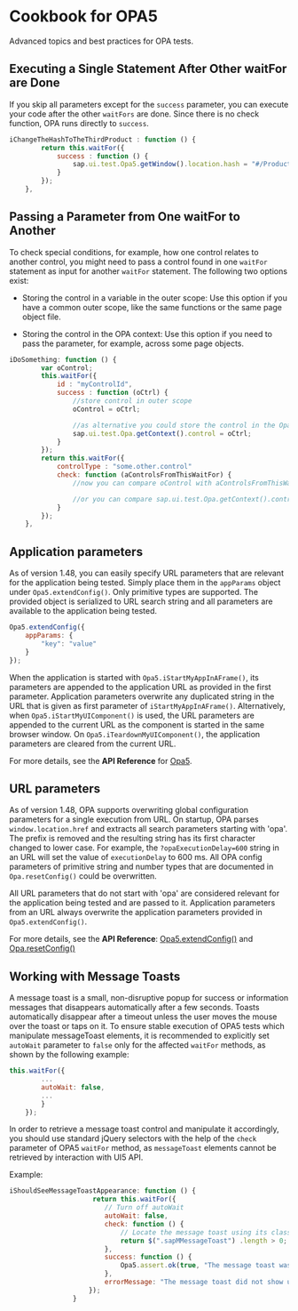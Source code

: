 # Cookbook for OPA5

Advanced topics and best practices for OPA tests.

## Executing a Single Statement After Other waitFor are Done

If you skip all parameters except for the `success` parameter, you can execute your code after the other `waitFors` are done. Since there is no check function, OPA runs directly to `success`.

```javascript
iChangeTheHashToTheThirdProduct : function () {
        return this.waitFor({
            success : function () {
                sap.ui.test.Opa5.getWindow().location.hash = "#/Products(2)";
            }
        });
    },
```

## Passing a Parameter from One waitFor to Another

To check special conditions, for example, how one control relates to another control, you might need to pass a control found in one `waitFor` statement as input for another `waitFor` statement. The following two options exist:

- Storing the control in a variable in the outer scope: Use this option if you have a common outer scope, like the same functions or the same page object file.

- Storing the control in the OPA context: Use this option if you need to pass the parameter, for example, across some page objects.

```javascript
iDoSomething: function () {
        var oControl;
        this.waitFor({
            id : "myControlId",
            success : function (oCtrl) {
                //store control in outer scope
                oControl = oCtrl;

                //as alternative you could store the control in the Opa context
                sap.ui.test.Opa.getContext().control = oCtrl;
            }
        });
        return this.waitFor({
            controlType : "some.other.control"
            check: function (aControlsFromThisWaitFor) {
                //now you can compare oControl with aControlsFromThisWaitFor

                //or you can compare sap.ui.test.Opa.getContext().control with aControlsFromThisWaitFor
            }
        });
    },
```

## Application parameters

As of version 1.48, you can easily specify URL parameters that are relevant for the application being tested. Simply place them in the `appParams` object under `Opa5.extendConfig()`. Only primitive types are supported. The provided object is serialized to URL search string and all parameters are available to the application being tested.

```javascript
Opa5.extendConfig({
    appParams: {
        "key": "value"
    }
});
```

When the application is started with `Opa5.iStartMyAppInAFrame()`, its parameters are appended to the application URL as provided in the first parameter. Application parameters overwrite any duplicated string in the URL that is given as first parameter of `iStartMyAppInAFrame()`. Alternatively, when `Opa5.iStartMyUIComponent()` is used, the URL parameters are appended to the current URL as the component is started in the same browser window. On `Opa5.iTeardownMyUIComponent()`, the application parameters are cleared from the current URL.

For more details, see the **API Reference** for [Opa5](https://openui5nightly.hana.ondemand.com/#/api/sap.ui.test.Opa5).

## URL parameters

As of version 1.48, OPA supports overwriting global configuration parameters for a single execution from URL. On startup, OPA parses `window.location.href` and extracts all search parameters starting with 'opa'. The prefix is removed and the resulting string has its first character changed to lower case. For example, the `?opaExecutionDelay=600` string in an URL will set the value of `executionDelay` to 600 ms. All OPA config parameters of primitive string and number types that are documented in `Opa.resetConfig()` could be overwritten.

All URL parameters that do not start with 'opa' are considered relevant for the application being tested and are passed to it. Application parameters from an URL always overwrite the application parameters provided in `Opa5.extendConfig()`.

For more details, see the **API Reference**: [Opa5.extendConfig()](https://openui5nightly.hana.ondemand.com/#/api/sap.ui.test.Opa5/.extendConfig) and [Opa.resetConfig()](https://openui5nightly.hana.ondemand.com/#/api/sap.ui.test.Opa/.resetConfig)

## Working with Message Toasts

A message toast is a small, non-disruptive popup for success or information messages that disappears automatically after a few seconds. Toasts automatically disappear after a timeout unless the user moves the mouse over the toast or taps on it. To ensure stable execution of OPA5 tests which manipulate messageToast elements, it is recommended to explicitly set `autoWait` parameter to `false` only for the affected `waitFor` methods, as shown by the following example:

```javascript
this.waitFor({
        ...
        autoWait: false,
        ...
        }
    });
```

In order to retrieve a message toast control and manipulate it accordingly, you should use standard jQuery selectors with the help of the `check` parameter of OPA5 `waitFor` method, as `messageToast` elements cannot be retrieved by interaction with UI5 API.

Example:

```javascript
iShouldSeeMessageToastAppearance: function () {
                     return this.waitFor({
                        // Turn off autoWait
                        autoWait: false,
                        check: function () {
                            // Locate the message toast using its class name in a jQuery function
                            return $(".sapMMessageToast") .length > 0;
                        },
                        success: function () {
                            Opa5.assert.ok(true, "The message toast was shown");
                        },
                        errorMessage: "The message toast did not show up"
                    });
                }
```